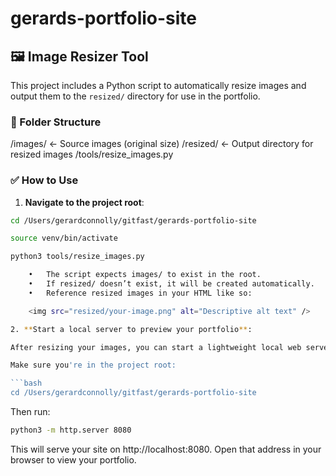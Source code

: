 # gerards-portfolio-site

## 🖼 Image Resizer Tool

This project includes a Python script to automatically resize images and output them to the `resized/` directory for use in the portfolio.

### 📁 Folder Structure

/images/         ← Source images (original size)
/resized/        ← Output directory for resized images
/tools/resize_images.py

### ✅ How to Use

1. **Navigate to the project root**:

```bash
cd /Users/gerardconnolly/gitfast/gerards-portfolio-site

source venv/bin/activate

python3 tools/resize_images.py

	•	The script expects images/ to exist in the root.
	•	If resized/ doesn’t exist, it will be created automatically.
	•	Reference resized images in your HTML like so:

    <img src="resized/your-image.png" alt="Descriptive alt text" />

2. **Start a local server to preview your portfolio**:

After resizing your images, you can start a lightweight local web server to preview the portfolio site in your browser.

Make sure you're in the project root:

```bash
cd /Users/gerardconnolly/gitfast/gerards-portfolio-site
```

Then run:

```bash
python3 -m http.server 8080
```

This will serve your site on http://localhost:8080. Open that address in your browser to view your portfolio.